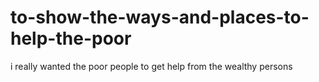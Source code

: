 # to-show-the-ways-and-places-to-help-the-poor
i really wanted the poor people to get help from the wealthy persons
